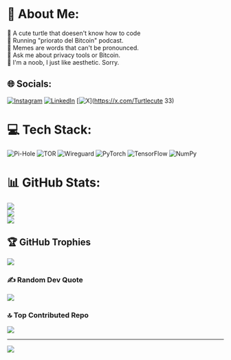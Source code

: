 # 💫 About Me:
🐢 A cute turtle that doesen't know how to code<br>🦕 Running "priorato del Bitcoin" podcast.<br>🐍 Memes are words that can't be pronounced.<br>🐊 Ask me about privacy tools or Bitcoin.<br>🐲 I'm a noob, I just like aesthetic. Sorry.


## 🌐 Socials:
[![Instagram](https://img.shields.io/badge/Instagram-%23E4405F.svg?logo=Instagram&logoColor=white)](https://instagram.com/Prioratodelbitcoin) [![LinkedIn](https://img.shields.io/badge/LinkedIn-%230077B5.svg?logo=linkedin&logoColor=white)](https://linkedin.com/in/Turtlecute) [![X](https://img.shields.io/badge/X-black.svg?logo=X&logoColor=white)](https://x.com/Turtlecute 33) 

# 💻 Tech Stack:
![Pi-Hole](https://img.shields.io/badge/pihole-%2396060C.svg?style=for-the-badge&logo=pi-hole&logoColor=white) ![TOR](https://img.shields.io/badge/tor-%237E4798.svg?style=for-the-badge&logo=tor-project&logoColor=white) ![Wireguard](https://img.shields.io/badge/wireguard-%2388171A.svg?style=for-the-badge&logo=wireguard&logoColor=white) ![PyTorch](https://img.shields.io/badge/PyTorch-%23EE4C2C.svg?style=for-the-badge&logo=PyTorch&logoColor=white) ![TensorFlow](https://img.shields.io/badge/TensorFlow-%23FF6F00.svg?style=for-the-badge&logo=TensorFlow&logoColor=white) ![NumPy](https://img.shields.io/badge/numpy-%23013243.svg?style=for-the-badge&logo=numpy&logoColor=white)
# 📊 GitHub Stats:
![](https://github-readme-stats.vercel.app/api?username=Turtlecute33&theme=dark&hide_border=false&include_all_commits=false&count_private=false)<br/>
![](https://github-readme-streak-stats.herokuapp.com/?user=Turtlecute33&theme=dark&hide_border=false)<br/>
![](https://github-readme-stats.vercel.app/api/top-langs/?username=Turtlecute33&theme=dark&hide_border=false&include_all_commits=false&count_private=false&layout=compact)

## 🏆 GitHub Trophies
![](https://github-profile-trophy.vercel.app/?username=Turtlecute33&theme=radical&no-frame=false&no-bg=true&margin-w=4)

### ✍️ Random Dev Quote
![](https://quotes-github-readme.vercel.app/api?type=horizontal&theme=radical)

### 🔝 Top Contributed Repo
![](https://github-contributor-stats.vercel.app/api?username=Turtlecute33&limit=5&theme=dark&combine_all_yearly_contributions=true)

---
[![](https://visitcount.itsvg.in/api?id=Turtlecute33&icon=0&color=0)](https://visitcount.itsvg.in)

<!-- Proudly created with GPRM ( https://gprm.itsvg.in ) -->
